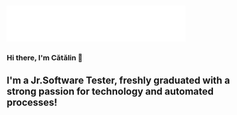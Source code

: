 ![gif from nerdy.dev](https://github.com/BuznaCatalin/BuznaCatalin/blob/master/sign.gif?raw=true)

### Hi there, I'm Cătălin  👋

## I'm a Jr.Software Tester, freshly graduated with a strong passion for technology and automated processes!


<!--
**BuznaCatalin/BuznaCatalin** is a ✨ _special_ ✨ repository because its `README.md` (this file) appears on your GitHub profile.


- 🔭 I’m currently working on different projects linked with automation;
- 🌱 I’m learning Selenium and Linux distribution;
- 🥅 2020 Goals: Contribute with more projects to my portfolio;
- 📫 How to reach me: buzna.catalin@gmail.com;
- ⚡ Fun fact: I can solve a Rubick's cube in 1 minute.


🏡 [website][website] **|** 
👔 [linkedin][linkedin]


[website]: https://buznacatalin.ro
[linkedin]: https://www.linkedin.com/in/buzna-catalin/
